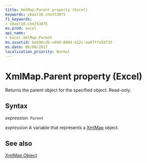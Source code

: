 ```yaml
---
title: XmlMap.Parent property (Excel)
keywords: vbaxl10.chm753075
f1_keywords:
- vbaxl10.chm753075
ms.prod: excel
api_name:
- Excel.XmlMap.Parent
ms.assetid: be698cdb-c6b8-8004-a12c-ea07ffa58735
ms.date: 06/08/2017
localization_priority: Normal
---
```



# XmlMap.Parent property (Excel)

Returns the parent object for the specified object. Read-only.


## Syntax

_expression_. `Parent`

_expression_ A variable that represents a [XmlMap](./Excel.XmlMap.md) object.


## See also


[XmlMap Object](Excel.XmlMap.md)


